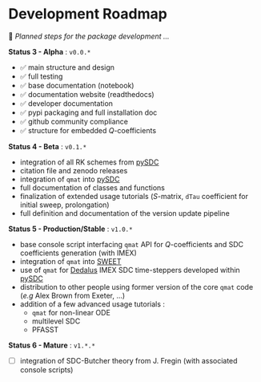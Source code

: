 # Development Roadmap

📜 _Planned steps for the package development ..._

**Status 3 - Alpha** : `v0.0.*`

- ✅ main structure and design
- ✅ full testing
- ✅ base documentation (notebook)
- ✅ documentation website (readthedocs)
- ✅ developer documentation
- ✅ pypi packaging and full installation doc
- ✅ github community compliance
- ✅ structure for embedded $Q$-coefficients

**Status 4 - Beta** : `v0.1.*`

- integration of all RK schemes from [pySDC](https://github.com/Parallel-in-Time/pySDC)
- citation file and zenodo releases
- integration of `qmat` into [pySDC](https://github.com/Parallel-in-Time/pySDC)
- full documentation of classes and functions
- finalization of extended usage tutorials ($S$-matrix, `dTau` coefficient for initial sweep, prolongation)
- full definition and documentation of the version update pipeline

**Status 5 - Production/Stable** : `v1.0.*`

- base console script interfacing `qmat` API for $Q$-coefficients and SDC coefficients generation (with IMEX)
- integration of `qmat` into [SWEET](https://gitlab.inria.fr/sweet/sweet)
- use of `qmat` for [Dedalus](https://github.com/DedalusProject/dedalus) IMEX SDC time-steppers developed within [pySDC](https://github.com/Parallel-in-Time/pySDC)
- distribution to other people using former version of the core `qmat` code (_e.g_ Alex Brown from Exeter, ...)
- addition of a few advanced usage tutorials :
    - `qmat` for non-linear ODE
    - multilevel SDC
    - PFASST

**Status 6 - Mature** : `v1.*.*`

- [ ] integration of SDC-Butcher theory from J. Fregin (with associated console scripts) 